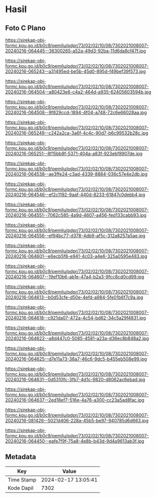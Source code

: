 # Hasil

## Foto C Plano

https://sirekap-obj-formc.kpu.go.id/b0c9/pemilu/pdpr/73/02/02/10/08/7302021008007-20240216-064445--36300265-a52a-49d3-92ba-11d6da8cf47f.jpg

https://sirekap-obj-formc.kpu.go.id/b0c9/pemilu/pdpr/73/02/02/10/08/7302021008007-20240216-065243--a31495ed-be5b-45d0-895d-f49bef39f573.jpg

https://sirekap-obj-formc.kpu.go.id/b0c9/pemilu/pdpr/73/02/02/10/08/7302021008007-20240216-064504--a80423e6-c4a2-464d-a935-62405603594b.jpg

https://sirekap-obj-formc.kpu.go.id/b0c9/pemilu/pdpr/73/02/02/10/08/7302021008007-20240216-064508--9f829ccd-1894-4f04-a748-72c6e66028aa.jpg

https://sirekap-obj-formc.kpu.go.id/b0c9/pemilu/pdpr/73/02/02/10/08/7302021008007-20240216-065249--c242a2ca-3a6f-4c4c-90d7-b6c99532b28c.jpg

https://sirekap-obj-formc.kpu.go.id/b0c9/pemilu/pdpr/73/02/02/10/08/7302021008007-20240216-065251--8f15bb8f-5371-404a-a83f-923ebf8907de.jpg

https://sirekap-obj-formc.kpu.go.id/b0c9/pemilu/pdpr/73/02/02/10/08/7302021008007-20240216-064538--ae3ffe24-c3ad-4339-8884-036c57e4e2db.jpg

https://sirekap-obj-formc.kpu.go.id/b0c9/pemilu/pdpr/73/02/02/10/08/7302021008007-20240216-064546--ef2c1192-9aaf-440d-8233-61847c0debb4.jpg

https://sirekap-obj-formc.kpu.go.id/b0c9/pemilu/pdpr/73/02/02/10/08/7302021008007-20240216-064551--7062c585-4a9d-4607-a456-fed133cabb93.jpg

https://sirekap-obj-formc.kpu.go.id/b0c9/pemilu/pdpr/73/02/02/10/08/7302021008007-20240216-064556--ef94bc77-d378-4db9-af5c-312a8257a5ae.jpg

https://sirekap-obj-formc.kpu.go.id/b0c9/pemilu/pdpr/73/02/02/10/08/7302021008007-20240216-064601--e6ecb5f8-e941-4c03-a4e6-325a0595e483.jpg

https://sirekap-obj-formc.kpu.go.id/b0c9/pemilu/pdpr/73/02/02/10/08/7302021008007-20240216-064607--19ef10b6-ab1e-47a4-b2a3-9fcc8cd0cd99.jpg

https://sirekap-obj-formc.kpu.go.id/b0c9/pemilu/pdpr/73/02/02/10/08/7302021008007-20240216-064613--b0d53cfe-d50e-4efd-a984-5fe01b6f7c9a.jpg

https://sirekap-obj-formc.kpu.go.id/b0c9/pemilu/pdpr/73/02/02/10/08/7302021008007-20240216-064618--c921da07-472a-4c54-bd62-34c5a29f4831.jpg

https://sirekap-obj-formc.kpu.go.id/b0c9/pemilu/pdpr/73/02/02/10/08/7302021008007-20240216-064622--a8d447c0-5085-4581-a23a-d36ec8b848a2.jpg

https://sirekap-obj-formc.kpu.go.id/b0c9/pemilu/pdpr/73/02/02/10/08/7302021008007-20240216-064625--d7e11a73-38a7-46c6-9dc5-b455eb508e99.jpg

https://sirekap-obj-formc.kpu.go.id/b0c9/pemilu/pdpr/73/02/02/10/08/7302021008007-20240216-064631--0d5310fc-3fb7-4d1c-9820-d8062ac6ebad.jpg

https://sirekap-obj-formc.kpu.go.id/b0c9/pemilu/pdpr/73/02/02/10/08/7302021008007-20240216-064637--2ed18ef7-516e-4a76-a300-cc23a5ad8fac.jpg

https://sirekap-obj-formc.kpu.go.id/b0c9/pemilu/pdpr/73/02/02/10/08/7302021008007-20240216-081426--5021d406-228a-45b5-be97-940785d6d663.jpg

https://sirekap-obj-formc.kpu.go.id/b0c9/pemilu/pdpr/73/02/02/10/08/7302021008007-20240216-064450--eafe7f9f-75a8-4e8b-b43d-9d4a9613ab3f.jpg


## Metadata

| Key        | Value               |
| ---------- | ------------------- |
| Time Stamp | 2024-02-17 13:05:41 |
| Kode Dapil | 7302                |



